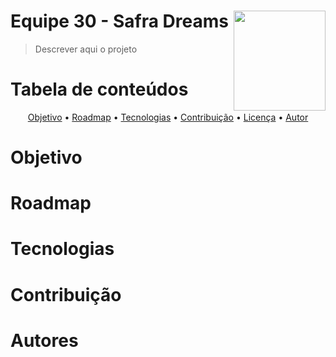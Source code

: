 # Equipe 30 - Safra Dreams <img src = "https://user-images.githubusercontent.com/7032799/93025272-e7da4480-f5d2-11ea-9280-cace7cb3f390.png" width='147' height="160" align="right"/>



> Descrever aqui o projeto

<h1 align="left">Tabela de conteúdos</a></h1>
<p align="center">
 <a href="#objetivo">Objetivo</a> •
 <a href="#roadmap">Roadmap</a> • 
 <a href="#tecnologias">Tecnologias</a> • 
 <a href="#contribuicao">Contribuição</a> • 
 <a href="#licenc-a">Licença</a> • 
 <a href="#autor">Autor</a>
</p>

<h1 align="left">Objetivo </a></h1>

<h1 align="left">Roadmap </a></h1>

<h1 align="left">Tecnologias </a></h1>

<h1 align="left">Contribuição </a></h1>

<h1 align="left">Autores </a></h1>

